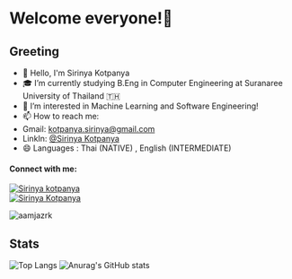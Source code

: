 # Welcome everyone!👋

## Greeting
- 🔭 Hello, I'm Sirinya Kotpanya
- 🎓 I’m currently studying B.Eng in Computer Engineering at Suranaree University of Thailand 🇹🇭 
- 👀 I’m interested in Machine Learning and Software Engineering!
- 📫 How to reach me: 
- Gmail: kotpanya.sirinya@gmail.com
- LinkIn: [@Sirinya Kotpanya](https://www.linkedin.com/in/sirinya-kotpanya-b9a573212/)
- 😄 Languages : Thai (NATIVE) , English (INTERMEDIATE)

<h4 lign="left">Connect with me:</h4>
<p align="left">
<a href="https://www.linkedin.com/in/sirinya-kotpanya-b9a573212/" target="blank" style="none" >
  <img align="center" src="https://img.shields.io/badge/-LinkedIn-blue?style=flat&logo=Linkedin&logoColor=white&link=https://www.linkedin.com/in/sirinya-kotpanya-b9a573212/" alt="Sirinya kotpanya" /></a>
<br>
<a href="kotpanya.sirinya@gmail.com" target="blank" style="none" >
  <img align="center" src="https://img.shields.io/badge/-Gmail.  -c14438?style=flat&logo=Gmail&logoColor=white&link=kotpanya.sirinya@gmail.com" alt="Sirinya Kotpanya" /></a>
</p>

<p align="left"> <img src="https://komarev.com/ghpvc/?username=aamjazrk&label=Profile%20views&color=0e75b6&style=flat&color=blueviolet" alt="aamjazrk" /></p>

## Stats
![Top Langs](https://github-readme-stats.vercel.app/api/top-langs/?username=aamjazrk&layout=compact&show_icons=true&theme=react&exclude_repo=github-readme-stats,anuraghazra.github.io)
![Anurag's GitHub stats](https://github-readme-stats.vercel.app/api?username=aamjazrk&show_icons=true&theme=react)

